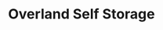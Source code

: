 ---
title: "Overland Self Storage"
url: /woods-cross/overland-self-storage/
shop: storage rental
---